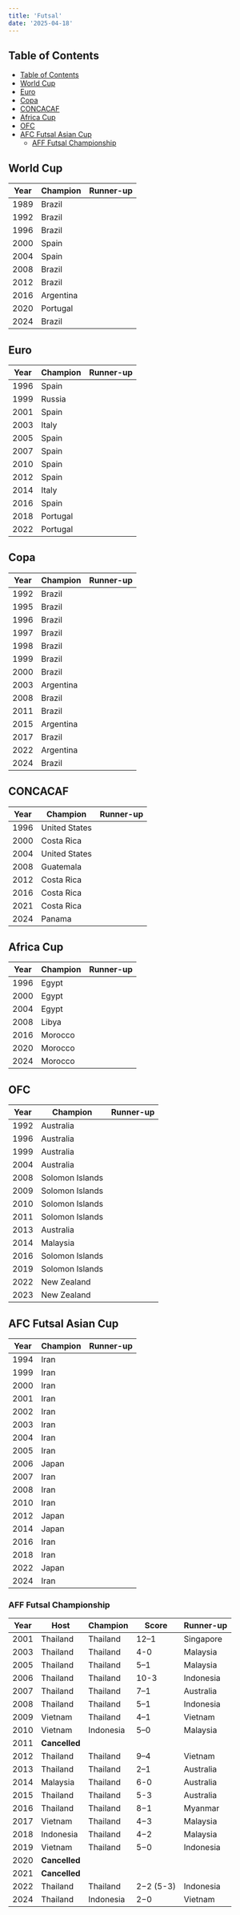 ```yaml
---
title: 'Futsal'
date: '2025-04-18'
---
```


## Table of Contents

- [Table of Contents](#table-of-contents)
- [World Cup](#world-cup)
- [Euro](#euro)
- [Copa](#copa)
- [CONCACAF](#concacaf)
- [Africa Cup](#africa-cup)
- [OFC](#ofc)
- [AFC Futsal Asian Cup](#afc-futsal-asian-cup)
  - [AFF Futsal Championship](#aff-futsal-championship)

## World Cup

| Year | Champion  | Runner-up |
| ---- | --------- | --------- |
| 1989 | Brazil    |           |
| 1992 | Brazil    |           |
| 1996 | Brazil    |           |
| 2000 | Spain     |           |
| 2004 | Spain     |           |
| 2008 | Brazil    |           |
| 2012 | Brazil    |           |
| 2016 | Argentina |           |
| 2020 | Portugal  |           |
| 2024 | Brazil    |           |

## Euro

| Year | Champion | Runner-up |
| ---- | -------- | --------- |
| 1996 | Spain    |           |
| 1999 | Russia   |           |
| 2001 | Spain    |           |
| 2003 | Italy    |           |
| 2005 | Spain    |           |
| 2007 | Spain    |           |
| 2010 | Spain    |           |
| 2012 | Spain    |           |
| 2014 | Italy    |           |
| 2016 | Spain    |           |
| 2018 | Portugal |           |
| 2022 | Portugal |           |

## Copa

| Year | Champion  | Runner-up |
| ---- | --------- | --------- |
| 1992 | Brazil    |           |
| 1995 | Brazil    |           |
| 1996 | Brazil    |           |
| 1997 | Brazil    |           |
| 1998 | Brazil    |           |
| 1999 | Brazil    |           |
| 2000 | Brazil    |           |
| 2003 | Argentina |           |
| 2008 | Brazil    |           |
| 2011 | Brazil    |           |
| 2015 | Argentina |           |
| 2017 | Brazil    |           |
| 2022 | Argentina |           |
| 2024 | Brazil    |           |

## CONCACAF

| Year | Champion      | Runner-up |
| ---- | ------------- | --------- |
| 1996 | United States |           |
| 2000 | Costa Rica    |           |
| 2004 | United States |           |
| 2008 | Guatemala     |           |
| 2012 | Costa Rica    |           |
| 2016 | Costa Rica    |           |
| 2021 | Costa Rica    |           |
| 2024 | Panama        |           |

## Africa Cup

| Year | Champion | Runner-up |
| ---- | -------- | --------- |
| 1996 | Egypt    |           |
| 2000 | Egypt    |           |
| 2004 | Egypt    |           |
| 2008 | Libya    |           |
| 2016 | Morocco  |           |
| 2020 | Morocco  |           |
| 2024 | Morocco  |           |

## OFC

| Year | Champion        | Runner-up |
| ---- | --------------- | --------- |
| 1992 | Australia       |           |
| 1996 | Australia       |           |
| 1999 | Australia       |           |
| 2004 | Australia       |           |
| 2008 | Solomon Islands |           |
| 2009 | Solomon Islands |           |
| 2010 | Solomon Islands |           |
| 2011 | Solomon Islands |           |
| 2013 | Australia       |           |
| 2014 | Malaysia        |           |
| 2016 | Solomon Islands |           |
| 2019 | Solomon Islands |           |
| 2022 | New Zealand     |           |
| 2023 | New Zealand     |           |

## AFC Futsal Asian Cup

| Year | Champion | Runner-up |
| ---- | -------- | --------- |
| 1994 | Iran     |           |
| 1999 | Iran     |           |
| 2000 | Iran     |           |
| 2001 | Iran     |           |
| 2002 | Iran     |           |
| 2003 | Iran     |           |
| 2004 | Iran     |           |
| 2005 | Iran     |           |
| 2006 | Japan    |           |
| 2007 | Iran     |           |
| 2008 | Iran     |           |
| 2010 | Iran     |           |
| 2012 | Japan    |           |
| 2014 | Japan    |           |
| 2016 | Iran     |           |
| 2018 | Iran     |           |
| 2022 | Japan    |           |
| 2024 | Iran     |           |

### AFF Futsal Championship

| Year | Host          | Champion  | Score     | Runner-up |
| ---- | ------------- | --------- | --------- | --------- |
| 2001 | Thailand      | Thailand  | 12–1      | Singapore |
| 2003 | Thailand      | Thailand  | 4-0       | Malaysia  |
| 2005 | Thailand      | Thailand  | 5–1       | Malaysia  |
| 2006 | Thailand      | Thailand  | 10-3      | Indonesia |
| 2007 | Thailand      | Thailand  | 7–1       | Australia |
| 2008 | Thailand      | Thailand  | 5–1       | Indonesia |
| 2009 | Vietnam       | Thailand  | 4–1       | Vietnam   |
| 2010 | Vietnam       | Indonesia | 5–0       | Malaysia  |
| 2011 | **Cancelled** |           |           |
| 2012 | Thailand      | Thailand  | 9–4       | Vietnam   |
| 2013 | Thailand      | Thailand  | 2–1       | Australia |
| 2014 | Malaysia      | Thailand  | 6-0       | Australia |
| 2015 | Thailand      | Thailand  | 5-3       | Australia |
| 2016 | Thailand      | Thailand  | 8−1       | Myanmar   |
| 2017 | Vietnam       | Thailand  | 4−3       | Malaysia  |
| 2018 | Indonesia     | Thailand  | 4−2       | Malaysia  |
| 2019 | Vietnam       | Thailand  | 5−0       | Indonesia |
| 2020 | **Cancelled** |           |           |
| 2021 | **Cancelled** |           |           |
| 2022 | Thailand      | Thailand  | 2−2 (5-3) | Indonesia |
| 2024 | Thailand      | Indonesia | 2−0       | Vietnam   |
